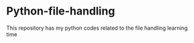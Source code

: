 # Python-file-handling
This repository has my python codes related to the file handling learning time
